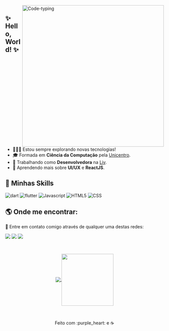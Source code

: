 <img src="https://user-images.githubusercontent.com/50787806/137922044-62e52b06-db30-488e-9bee-653048565a25.gif" align="right" width="450px" height="450px" alt="Code-typing" border="0">

## :sparkles: Hello, World! :sparkles:

- 👩🏼‍💻 Estou sempre explorando novas tecnologias!
- 🎓 Formada em **Ciência da Computação** pela <a href="https://www3.unicentro.br/">Unicentro</a>.
- 💼 Trabalhando como **Desenvolvedora** na <a href="https://www.livpay.com.br/">Liv</a>.
- 🦄 Aprendendo mais sobre **UI/UX** e **ReactJS**.


## 🚀 Minhas Skills

<p align="left">
  <img src="https://img.shields.io/badge/Dart-0175C2?style=for-the-badge&logo=dart&logoColor=white" alt="dart"/>
  <img src="https://img.shields.io/badge/Flutter-02569B?style=for-the-badge&logo=flutter&logoColor=white" alt="flutter"/>
  <img src="https://img.shields.io/badge/JavaScript-323330?style=for-the-badge&logo=javascript&logoColor=F7DF1E" alt="Javascript"/>
  <img src="https://img.shields.io/badge/HTML5-E34F26?style=for-the-badge&logo=html5&logoColor=white" alt="HTML5"/>
  <img src="https://img.shields.io/badge/CSS3-1572B6?style=for-the-badge&logo=css3&logoColor=white" alt="CSS"/>
</p>

## :earth_americas: Onde me encontrar:
<p align="left">
  💌 Entre em contato comigo através de qualquer uma destas redes: 
</p>

<p align="left">
  <a href="https://www.linkedin.com/in/lolawithl/" alt="Linkedin">
  <img src="https://img.shields.io/badge/LinkedIn-0077B5?style=for-the-badge&logo=linkedin&logoColor=white" /></a>

  <a href="https://www.instagram.com/lolawithl/" alt="Instagram">
  <img src="https://img.shields.io/badge/Instagram-E4405F?style=for-the-badge&logo=instagram&logoColor=white"/></a>
  
  <a href="https://medium.com/@paolamds06" alt="Medium">
  <img src="https://img.shields.io/badge/Medium-12100E?style=for-the-badge&logo=medium&logoColor=white" /></a> 
</p>  
<br/>
<p align="center">
  <a href="https://github.com/paola-machado/">
    <img
      align="center"
      src="https://github-readme-stats.vercel.app/api/top-langs/?username=paola-machado&hide=html&layout=compact&theme=jolly"
    />
  </a>
  <a href="https://github.com/paola-machado/">
    <img
      align="center"
      height="165"
      src="https://github-readme-stats.vercel.app/api?username=paola-machado&theme=jolly&count_private=true&show_icons=true&custom_title=Github%20Status&hide=issues"
    />
  </a>
</p>
<br/>
<p align="center"> 
Feito com :purple_heart: e ☕
</p>
